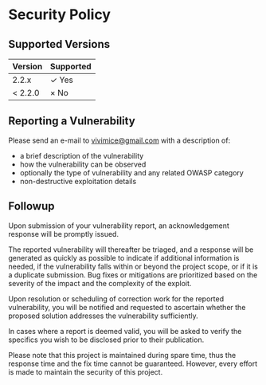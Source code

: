 # Security Policy

## Supported Versions

|Version|Supported|
|-|-|
|2.2.x| &check; Yes |
|< 2.2.0| &times; No |

## Reporting a Vulnerability

Please send an e-mail to vivimice@gmail.com with a description of:

- a brief description of the vulnerability
- how the vulnerability can be observed
- optionally the type of vulnerability and any related OWASP category
- non-destructive exploitation details

## Followup

Upon submission of your vulnerability report, an acknowledgement response will be promptly issued.

The reported vulnerability will thereafter be triaged, and a response will be generated as quickly as possible to indicate if additional information is needed, if the vulnerability falls within or beyond the project scope, or if it is a duplicate submission. Bug fixes or mitigations are prioritized based on the severity of the impact and the complexity of the exploit.

Upon resolution or scheduling of correction work for the reported vulnerability, you will be notified and requested to ascertain whether the proposed solution addresses the vulnerability sufficiently.

In cases where a report is deemed valid, you will be asked to verify the specifics you wish to be disclosed prior to their publication.

Please note that this project is maintained during spare time, thus the response time and the fix time cannot be guaranteed. However, every effort is made to maintain the security of this project.